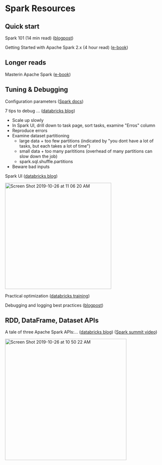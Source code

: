# Spark Resources

## Quick start

Spark 101 (14 min read) ([blogpost](https://mapr.com/blog/spark-101-what-it-what-it-does-and-why-it-matters/))

Getting Started with Apache Spark 2.x (4 hour read) ([e-book](https://mapr.com/ebook/getting-started-with-apache-spark-v2/assets/Spark2018eBook.pdf))

## Longer reads

Masterin Apache Spark ([e-book](https://jaceklaskowski.gitbooks.io/mastering-apache-spark/))

## Tuning & Debugging

Configuration parameters ([Spark docs](https://spark.apache.org/docs/latest/configuration.html))

7 tips to debug ... ([databricks blog](https://databricks.com/blog/2016/10/18/7-tips-to-debug-apache-spark-code-faster-with-databricks.html))
  - Scale up slowly
  - In Spark UI, drill down to task page, sort tasks, examine "Erros" column
  - Reproduce errors
  - Examine dataset partitioning 
      - large data + too few partitions (indicated by "you dont have a lot of tasks, but each takes a lot of time")
      - small data + too many parititions (overhead of many partitions can slow down the job)
      - spark.sql.shuffle.partitions
  - Beware bad inputs
  
Spark UI ([databricks blog](https://databricks.com/blog/2015/06/22/understanding-your-spark-application-through-visualization.html))

<img width="350" alt="Screen Shot 2019-10-26 at 11 06 20 AM" src="https://user-images.githubusercontent.com/14996155/67624013-b2711080-f7e0-11e9-8876-7b344a364fff.png">

Practical optimization ([databricks training](https://databricks.com/session_eu19/apache-spark-core-practical-optimization))

Debugging and logging best practices ([blogpost](https://dzone.com/articles/talend-and-apache-spark-debugging-and-logging-best))

## RDD, DataFrame, Dataset APIs

A tale of three Apache Spark APIs:... ([databricks blog](https://databricks.com/blog/2016/07/14/a-tale-of-three-apache-spark-apis-rdds-dataframes-and-datasets.html)) ([Spark summit video](https://www.youtube.com/watch?v=Ofk7G3GD9jk))

<img width="400" alt="Screen Shot 2019-10-26 at 10 50 22 AM" src="https://user-images.githubusercontent.com/14996155/67623828-a5ebb880-f7de-11e9-93ac-0ae1084794d9.png">




